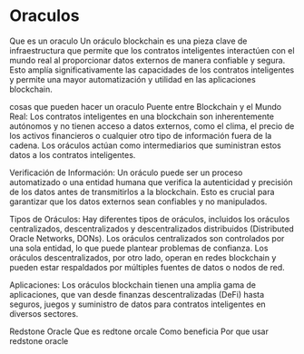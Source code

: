 # Oraculos
Que es un oraculo
Un oráculo blockchain es una pieza clave de infraestructura que permite que los contratos inteligentes interactúen con el mundo real al proporcionar datos externos de manera confiable y segura. Esto amplía significativamente las capacidades de los contratos inteligentes y permite una mayor automatización y utilidad en las aplicaciones blockchain.

 cosas que pueden hacer un oraculo 
 Puente entre Blockchain y el Mundo Real: Los contratos inteligentes en una blockchain son inherentemente autónomos y no tienen acceso a datos externos, como el clima, el precio de los activos financieros o cualquier otro tipo de información fuera de la cadena. Los oráculos actúan como intermediarios que suministran estos datos a los contratos inteligentes.

Verificación de Información: Un oráculo puede ser un proceso automatizado o una entidad humana que verifica la autenticidad y precisión de los datos antes de transmitirlos a la blockchain. Esto es crucial para garantizar que los datos externos sean confiables y no manipulados.

Tipos de Oráculos: Hay diferentes tipos de oráculos, incluidos los oráculos centralizados, descentralizados y descentralizados distribuidos (Distributed Oracle Networks, DONs). Los oráculos centralizados son controlados por una sola entidad, lo que puede plantear problemas de confianza. Los oráculos descentralizados, por otro lado, operan en redes blockchain y pueden estar respaldados por múltiples fuentes de datos o nodos de red.

Aplicaciones: Los oráculos blockchain tienen una amplia gama de aplicaciones, que van desde finanzas descentralizadas (DeFi) hasta seguros, juegos y suministro de datos para contratos inteligentes en diversos sectores.

Redstone Oracle
Que es redtone orcale
Como beneficia
Por que usar redstone oracle
